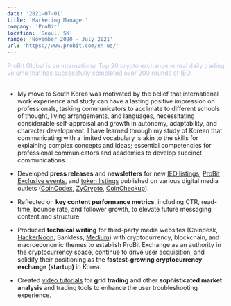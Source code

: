 ```yaml
---
date: '2021-07-01'
title: 'Marketing Manager'
company: 'ProBit'
location: 'Seoul, SK'
range: 'November 2020 - July 2021'
url: 'https://www.probit.com/en-us/'
---
```


<span style="color: #b8c2e2;">ProBit Global is an international Top 20 crypto exchange in real daily trading volume that has successfully completed over 200 rounds of IEO.</span><br/><br/>

- My move to South Korea was motivated by the belief that international work experience and study can have a lasting positive impression on professionals, tasking communicators to acclimate to different schools of thought, living arrangements, and languages, necessitating considerable self-appraisal and growth in autonomy, adaptability, and character development. I have learned through my study of Korean that communicating with a limited vocabulary is akin to the skills for explaining complex concepts and ideas; essential competencies for professional communicators and academics to develop succinct communications.

- Developed **press releases** and **newsletters** for new [IEO listings](https://zycytosinerypto.com/probit-exchange-launching-moss-token-mco2-ieo-breaking-ground-in-digital-asset-sustainability/), [ProBit Exclusive events](https://coincodex.com/article/10915/probit-exchange-answering-consumer-demand-btc-exclusive-at-50-off-is-back/), and [token listings](https://zycrypto.com/probit-crypto-exchange-lists-xdc-token-featuring-usdt-eth-and-krw-pairs/) published on various digital media outlets ([CoinCodex](https://coincodex.com/article/11368/bitbook-capitalizes-on-blockchain-to-equalize-travel-booking-services-and-confirms-ieo-and-listing-on-probit-global/), [ZyCrypto](https://zycrypto.com/black-ocean-offers-whales-ample-liquidity-and-trading-anonymity-with-accelerated-initiatives-on-probit-global/), [CoinCheckup](https://coincheckup.com/blog/probit-global-provides-a-timely-buffer-ahead-of-market-rebound-with-100000-in-btc-for-subscribers-throughout-june/)).

- Reflected on **key content performance metrics**, including CTR, read-time, bounce rate, and follower growth, to elevate future messaging content and structure.

- Produced **technical writing** for third-party media websites (Coindesk, [HackerNoon](https://hackernoon.com/u/anthonybrady), Bankless, [Medium](https://medium.com/probit-exchange/tagged/probitexchange)) with cryptocurrency, blockchain, and macroeconomic themes to establish ProBit Exchange as an authority in the cryptocurrency space, continue to drive user acquisition, and solidify their positioning as the **fastest-growing cryptocurrency exchange (startup)** in Korea.

- Created [video tutorials](https://www.youtube.com/channel/UCXTtmdPZyEQMXBWZligPFeQ/videos) for **grid trading** and other **sophisticated market analysis** and trading tools to enhance the user troubleshooting experience.
